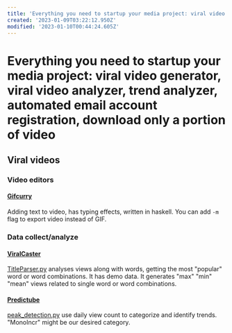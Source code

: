 ```yaml
---
title: 'Everything you need to startup your media project: viral video generator, viral video analyzer, trend analyzer, automated email account registration, download only a portion of video'
created: '2023-01-09T03:22:12.950Z'
modified: '2023-01-10T00:44:24.605Z'
---
```


# Everything you need to startup your media project: viral video generator, viral video analyzer, trend analyzer, automated email account registration, download only a portion of video

## Viral videos

### Video editors

#### [Gifcurry](https://github.com/lettier/gifcurry)

Adding text to video, has typing effects, written in haskell. You can add `-m` flag to export video instead of GIF.

### Data collect/analyze

#### [ViralCaster](https://github.com/jjbreen/ViralCaster)

[TitleParser.py](https://github.com/jjbreen/ViralCaster/blob/master/TitleParser.py) analyses views along with words, getting the most "popular" word or word combinations. It has demo data. It generates "max" "min" "mean" views related to single word or word combinations.

#### [Predictube](https://github.com/dubstack/Predictube)

[peak_detection.py](https://github.com/dubstack/Predictube/blob/master/predictube/analyze/peak_detection/peak_detection.py) use daily view count to categorize and identify trends. "MonoIncr" might be our desired category.

#### 
